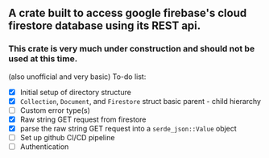 ## A crate built to access google firebase's cloud firestore database using its REST api.

### This crate is very much under construction and should not be used at this time.
(also unofficial and very basic)
To-do list:
- [x] Initial setup of directory structure
- [x] `Collection`, `Document`, and `Firestore` struct basic parent - child hierarchy
- [ ] Custom error type(s)
- [x] Raw string GET request from firestore
- [x] parse the raw string GET request into a `serde_json::Value` object
- [ ] Set up github CI/CD pipeline
- [ ] Authentication